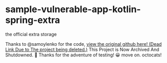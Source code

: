 # sample-vulnerable-app-kotlin-spring-extra

the official extra storage



Thanks to @samoylenko for the code, [view the original github here! (Dead Link Due to The project being deleted.)](https://github.com/samoylenko/sample-vulnerable-app-kotlin-spring)
This Project is Now Archived And Shutdowned. 🙁 Thanks for the adventure of testing! 😀 move on. octocats! 
